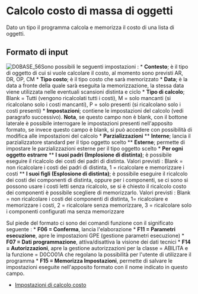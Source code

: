 # Calcolo costo di massa di oggetti
Dato un tipo il programma calcola e memorizza il costo di una lista di oggetti.

## Formato di input
![D0BASE_56](http://localhost:3000/immagini/MBDOC_OGG-P_D0CO01B/D0BASE_56.png)Sono possibili le seguenti impostazioni : 
 \* **Contesto**; è il tipo di oggetto di cui si vuole calcolare il costo, al momento sono previsti AR, DR, OP, CM
 \* **Tipo costo**; è il tipo costo che sarà memorizzato
 \* **Data**; è la data a fronte della quale sarà eseguita la memorizzazione, la stessa data viene utilizzata nelle eventuali scansioni distinta e ciclo
 \* **Tipo di calcolo**; Blank = Tutti (vengono ricalcolati tutti i costi), M = solo mancanti (si ricalcolano solo i costi mancanti), P = solo presenti (si ricalcolano solo i costi presenti)
 \* **Impostazioni**; contiene le impostazioni del calcolo (vedi paragrafo successivo). **Nota**, se questo campo non è blank, con il bottone laterale è possibile interrogare le impostazioni presenti nell'apposito formato, se invece questo campo è blank, si può accedere con possibilità di modifica alle impostazioni del calcolo
 \* **Parzializzazioni**
 \*\* __Interne__; lancia il parzializzatore standard per il tipo oggetto scelto
 \*\* __Esterne__; permette di impostare le parzializzazioni esterne per il tipo oggetto scelto
 \* **Per ogni oggetto estrarre**
 \*\* __I suoi padri (Implosione di distinta)__; è possibile eseguire il ricalcolo dei costi dei padri di distinta. Valori previsti :  Blank = non ricalcolare i costi dei padri di distinta, 1 = ricalcolare e memorizzare i costi
 \*\* __I suoi figli (Esplosione di distinta)__; è possibile eseguire il ricalcolo dei costi dei componenti di distinta, oppure per i componenti, se ci sono si possono usare i costi letti senza ricalcolo, se si è chiesto il ricalcolo costo dei componenti è possibile scegliere di memorizzarlo. Valori previsti :  Blank = non ricalcolare i costi dei componenti di distinta, 1= ricalcolare e memorizzare i costi, 2 = ricalcolare senza memorizzare, 3 = ricalcolare solo i componenti configurati ma senza memorizzare

Sul piede del formato ci sono dei comandi funzione con il significato seguente : 
 \* **F06 = Conferma**, lancia l'elaborazione
 \* **F11 = Parametri esecuzione**, apre le impostazioni GPE (gestione parametri esecuzione)
 \* **F07 = Dati programmazione**, attiva/disattiva la visione dei dati tecnici
 \* **F14 = Autorizzazioni**, apre la gestione autorizzazioni per la classe = ABILITA e la funzione = D0CO01A che regolano la possibilità per l'utente di utilizzare il programma
 \* **F15 = Memorizza Impostazioni**, permette di salvare le impostazioni eseguite nell'apposito formato con il nome indicato in questo campo.

- [Impostazioni di calcolo costo](Sorgenti/OJ/PGM/D0CO01I)
